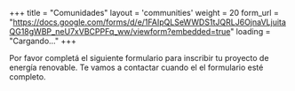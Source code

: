 +++
title = "Comunidades"
layout = 'communities'
weight = 20
form_url = "https://docs.google.com/forms/d/e/1FAIpQLSeWWDS1tJQRLJ6OjnaVLjuitaQG18gWBP_neU7xVBCPPFq_ww/viewform?embedded=true"
loading = "Cargando…"
+++

Por favor completá el siguiente formulario para inscribir tu proyecto de energía renovable. Te vamos a contactar cuando el el formulario esté completo.
